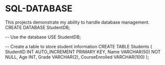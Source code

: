 # SQL-DATABASE
This projects demonstrate my ability to handle database management.
CREATE DATABASE StudentDB;

-- Use the database
USE StudentDB;

-- Create a table to store student information
CREATE TABLE Students (
    StudentID INT AUTO_INCREMENT PRIMARY KEY,
    Name VARCHAR(50) NOT NULL,
    Age INT,
    Grade VARCHAR(2),
    CourseEnrolled VARCHAR(100)
);
